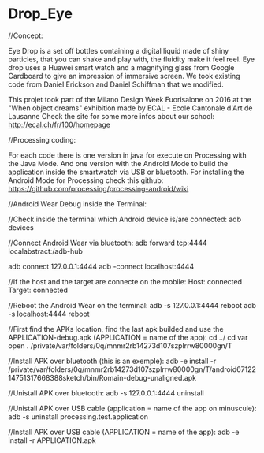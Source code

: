 # Drop_Eye

//Concept:

Eye Drop is a set off bottles containing a digital liquid made of shiny particles, that you can shake and play with, the fluidity make it feel reel. Eye drop uses a Huawei smart watch and a magnifying glass from Google Cardboard to give an impression of immersive screen. 
We took existing code from Daniel Erickson and Daniel Schiffman that we modified.

This projet took part of the Milano Design Week Fuorisalone on 2016 at the "When object dreams" exhibition made by ECAL - Ecole Cantonale d'Art de Lausanne
Check the site for some more infos about our school:
http://ecal.ch/fr/100/homepage

//Processing coding:

For each code there is one version in java for execute on Processing with the Java Mode. And one version with the Android Mode to build the application inside the smartwatch via USB or bluetooth.
For installing the Android Mode for Processing check this github:
https://github.com/processing/processing-android/wiki

//Android Wear Debug inside the Terminal:

//Check inside the terminal which Android device is/are connected:
adb devices

//Connect Android Wear via bluetooth:
adb forward tcp:4444 localabstract:/adb-hub

adb connect 127.0.0.1:4444
adb -connect localhost:4444

//If the host and the target are connecte on the mobile:
Host: connected
Target: connected

//Reboot the Android Wear on the terminal:
adb -s 127.0.0.1:4444 reboot
adb -s localhost:4444 reboot

//First find the APKs location, find the last apk builded and use the APPLICATION-debug.apk (APPLICATION = name of the app):
cd ../
cd var
open .
/private/var/folders/0q/mnmr2rb14273d107szplrrw80000gn/T

//Install APK over bluetooth (this is an exemple):
adb -e install -r /private/var/folders/0q/mnmr2rb14273d107szplrrw80000gn/T/android6712214751317668388sketch/bin/Romain-debug-unaligned.apk

//Unistall APK over bluetooth:
adb -s 127.0.0.1:4444 uninstall

//Unistall APK  over USB cable (application = name of the app on minuscule):
adb -s uninstall processing.test.application

//Install APK over USB cable (APPLICATION = name of the app):
adb -e install -r APPLICATION.apk

